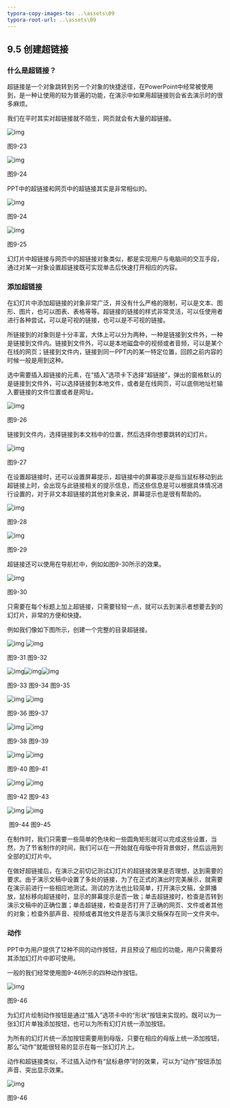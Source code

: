 ```yaml
---
typora-copy-images-to: ..\assets\09
typora-root-url: ..\assets\09
---
```


## **9.5**  **创建超链接**

### **什么是超链接？**

超链接是一个对象跳转到另一个对象的快捷途径，在PowerPoint中经常被使用到，是一种让使用的较为普遍的功能，在演示中如果用超链接则会省去演示时的很多麻烦。

我们在平时其实对超链接就不陌生，网页就会有大量的超链接。

![img](/../../第九章演示之道.files/image023.jpg)

图9-23

![img](/../../第九章演示之道.files/image024.jpg)

图9-24

PPT中的超链接和网页中的超链接其实是非常相似的。

![img](/../../第九章演示之道.files/image025.jpg)

图9-24

![img](/../../第九章演示之道.files/image026.jpg)

图9-25

幻灯片中超链接与网页中的超链接对象类似，都是实现用户与电脑间的交互手段，通过对某一对象设置超链接既可实现单击后快速打开相应的内容。

### **添加超链接**

在幻灯片中添加超链接的对象非常广泛，并没有什么严格的限制，可以是文本、图形、图片，也可以图表、表格等等。超链接的链接的样式非常灵活，可以任使用者进行各种尝试，可以是可视的链接，也可以是不可视的链接。

所链接到的对象则是十分丰富，大体上可以分为两种，一种是链接到文件外，一种是链接到文件内。链接到文件外，可以是本地磁盘中的视频或者音频，可以是某个在线的网页；链接到文件内，链接到同一PPT内的某一特定位置，回顾之前内容的时候一般是用到这种。

选中需要插入超链接的元素，在“插入”选项卡下选择“超链接”，弹出的窗格默认的是链接到文件外，可以选择链接到本地文件，或者是在线网页，可以底侧地址栏输入要链接的文件位置或者是网址。

![img](/../../第九章演示之道.files/image027.jpg)

图9-26

链接到文件内，选择链接到本文档中的位置，然后选择你想要跳转的幻灯片。

![img](/../../第九章演示之道.files/image028.jpg)

图9-27

在设置超链接时，还可以设置屏幕提示，超链接中的屏幕提示是指当鼠标移动到此超链接上时，会出现与此链接相关的提示信息，而这些信息是可以根据具体情况进行设置的，对于非文本超链接的其他对象来说，屏幕提示也是很有帮助的。

![img](/../../第九章演示之道.files/image029.jpg)

图9-28

![img](/../../第九章演示之道.files/image030.jpg)

图9-29

超链接还可以使用在导航栏中，例如如图9-30所示的效果。

![img](/../../第九章演示之道.files/image031.jpg)

图9-30

只需要在每个标题上加上超链接，只需要轻轻一点，就可以去到演示者想要去到的幻灯片，非常的方便和快捷。

例如我们像如下图所示，创建一个完整的目录超链接。

![img](/../../第九章演示之道.files/image032.jpg)    ![img](/../../第九章演示之道.files/image033.jpg)

图9-31                        图9-32 

![img](/../../第九章演示之道.files/image034.jpg)![img](/../../第九章演示之道.files/image035.jpg)![img](/../../第九章演示之道.files/image036.jpg)

图9-33                        图9-34                     图9-35        

![img](/../../第九章演示之道.files/image032.jpg)     ![img](/../../第九章演示之道.files/image037.jpg)

图9-36                         图9-37   

![img](/../../第九章演示之道.files/image038.jpg)     ![img](/../../第九章演示之道.files/image039.jpg)

图9-38                           图9-39

![img](/../../第九章演示之道.files/image032.jpg)    ![img](/../../第九章演示之道.files/image040.jpg)

图9-40                           图9-41   

![img](/../../第九章演示之道.files/image041.jpg)    ![img](/../../第九章演示之道.files/image042.jpg)

图9-42                       图9-43  

![img](/../../第九章演示之道.files/image043.jpg)    ![img](/../../第九章演示之道.files/image044.jpg)

​               图9-44                     图9-45

在制作时，我们只需要一些简单的色块和一些圆角矩形就可以完成这些设置，当然，为了节省制作的时间，我们可以在一开始就在母版中将背景做好，然后运用到全部的幻灯片中。

在做好超链接后，在演示之前切记测试幻灯片的超链接效果是否理想，达到需要的要求。由于演示文稿中设置了多处的链接，为了在正式的演出时完美展示，就需要在演示前进行一些相应地测试。测试的方法也比较简单，打开演示文稿，全屏播放，鼠标移向超链接时，显示的屏幕提示是否一致；单击超链接时，检查是否转到演示文稿中的正确位置；单击超链接，检查是否打开了正确的网页、文件或者其他的对象；检查外部声音、视频或者其他文件是否与演示文稿保存在同一文件夹中。

### **动作**

PPT中为用户提供了12种不同的动作按钮，并且预设了相应的功能，用户只需要将其添加幻灯片中即可使用。

一般的我们经常使用图9-46所示的四种动作按钮。

![img](/../../第九章演示之道.files/image045.jpg)

图9-46

为幻灯片绘制动作按钮是通过“插入”选项卡中的“形状”按钮来实现的。既可以为一张幻灯片单独添加按钮，也可以为所有幻灯片统一添加按钮。

为所有的幻灯片统一添加按钮需要用到母版，只要在相应的母版上统一添加按钮，那么“动作”就能很轻易的显示在每一张幻灯片上。

动作和超链接类似，不过插入动作有“鼠标悬停”时的效果，可以为“动作”按钮添加声音、突出显示效果。

![img](/../../第九章演示之道.files/image046.jpg)

图9-46